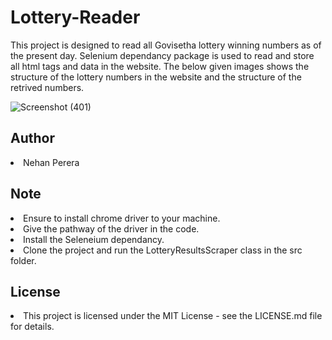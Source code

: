 # Lottery-Reader
This project is designed to read all Govisetha lottery winning numbers as of the present day. Selenium dependancy package is used to read and store all html tags and data in the website. The below given images shows the structure of the lottery numbers in the website and the structure of the retrived numbers.

![Screenshot (401)](https://github.com/NehanMP/Lottery-Reader/assets/148346345/f91cc534-9b9d-401b-aacf-0f02b0a535bc)

## Author
<li>Nehan Perera</li>

## Note 
<li>Ensure to install chrome driver to your machine.</li>
<li>Give the pathway of the driver in the code.</li>
<li>Install the Seleneium dependancy.</li>
<li>Clone the project and run the LotteryResultsScraper class in the src folder.</li>

## License
<li>This project is licensed under the MIT License - see the LICENSE.md file for details.</li>

